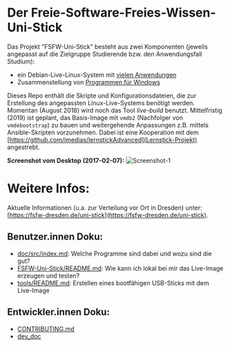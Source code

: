 # Der Freie-Software-Freies-Wissen-Uni-Stick
Das Projekt "FSFW-Uni-Stick" besteht aus zwei Komponenten (jeweils angepasst auf die Zielgruppe Studierende bzw. den Anwendungsfall Studium):

* ein Debian-Live-Linux-System mit [vielen Anwendungen](config/FSFW-Uni-Stick_KDE_stretch_amd64/doc/FSFW-Uni-Stick_-_Paketliste.md)
* Zusammenstellung von [Programmen für Windows](config/FSFW-Uni-Stick_KDE_stretch_amd64/doc/src/windows.md)

Dieses Repo enthält die Skripte und Konfigurationsdateien, die zur Erstellung des angepassten Linux-Live-Systems benötigt werden.
Momentan (August 2018) wird noch das Tool  *live-build* benutzt. Mittelfristig (2019) ist geplant, das Basis-Image mit `vmdb2` (Nachfolger von `vmdebootstrap`) zu bauen und weitergehende Anpassungen z.B. mittels Ansible-Skripten vorzunehmen. Dabei ist eine Kooperation mit dem [https://github.com/imedias/lernstickAdvanced](Lernstick-Projekt) angestrebt.

**Screenshot vom Desktop (2017-02-07):**
![Screenshot-1](doc/dev_doc/data/desktop-screenshot-1.jpg "Screenshot")


# Weitere Infos:
Aktuelle Informationen (u.a. zur Verteilung vor Ort in Dresden) unter: [https://fsfw-dresden.de/uni-stick](https://fsfw-dresden.de/uni-stick).

## Benutzer.innen Doku:
* [doc/src/index.md](config/FSFW-Uni-Stick_KDE_stretch_amd64/doc/src/index.md): Welche Programme sind dabei und wozu sind die gut?
* [FSFW-Uni-Stick/README.md](FSFW-Uni-Stick/README.md): Wie kann ich lokal bei mir das Live-Image erzeugen und testen?
* [tools/README.md](tools/README.md): Erstellen eines bootfähigen USB-Sticks mit dem Live-Image


## Entwickler.innen Doku:
* [CONTRIBUTING.md](CONTRIBUTING.md)
* [dev_doc](doc/dev_doc/src/README.md)


